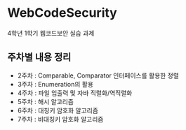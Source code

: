 # WebCodeSecurity
4학년 1학기 웹코드보안 실습 과제

## 주차별 내용 정리
- 2주차 : Comparable, Comparator 인터페이스를 활용한 정렬
- 3주차 : Enumeration의 활용
- 4주차 : 파일 입출력 및 자바 직렬화/역직렬화
- 5주차 : 해시 알고리즘
- 6주차 : 대칭키 암호화 알고리즘
- 7주차 : 비대칭키 암호화 알고리즘
